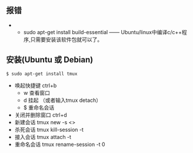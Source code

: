 ## 报错
- - sudo apt-get install build-essential —— Ubuntu/linux中编译c/c++程序,只需要安装该软件包就可以了。 

## 安装(Ubuntu 或 Debian)
`$ sudo apt-get install tmux`

- 唤起快捷键 ctrl+b
    - w 查看窗口
    - d 挂起 （或者输入tmux detach）
    - $ 重命名会话
- 关闭并删除窗口 ctrl+d
- 新建会话 tmux new -s <<session-name>>
-   杀死会话  tmux kill-session -t <session-name-or-number>
-   接入会话  tmux attach -t <session-name-or-number>
-   重命名会话 tmux rename-session -t 0 <new-name>